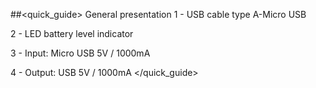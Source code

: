 ##<quick_guide> General presentation
1 - USB cable type A-Micro USB

2 - LED battery level indicator

3 - Input: Micro USB 5V / 1000mA

4 - Output: USB 5V / 1000mA
</quick_guide>
